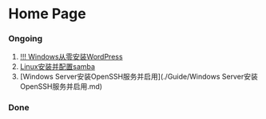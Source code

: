 # Home Page

### **Ongoing**

1. [!!! Windows从零安装WordPress](./Guide/windows_wordpress.md)
2. [Linux安装并配置samba](./Guide/Linux安装并配置samba.md)
3. [Windows Server安装OpenSSH服务并启用](./Guide/Windows Server安装OpenSSH服务并启用.md)



### **Done**

